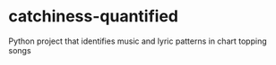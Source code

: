 # catchiness-quantified
Python project that identifies music and lyric patterns in chart topping songs
